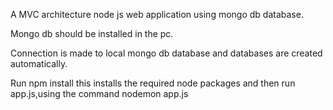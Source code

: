 A MVC architecture node js web application using mongo db database.

Mongo db should be installed in the pc.

Connection is made to local mongo db database and databases are created automatically.

Run npm install this installs the required node packages and then run app.js,using the command nodemon app.js
